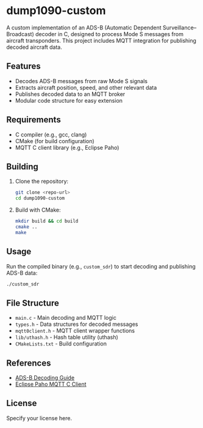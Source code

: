 # dump1090-custom

A custom implementation of an ADS-B (Automatic Dependent Surveillance–Broadcast) decoder in C, designed to process Mode S messages from aircraft transponders. This project includes MQTT integration for publishing decoded aircraft data.

## Features
- Decodes ADS-B messages from raw Mode S signals
- Extracts aircraft position, speed, and other relevant data
- Publishes decoded data to an MQTT broker
- Modular code structure for easy extension

## Requirements
- C compiler (e.g., gcc, clang)
- CMake (for build configuration)
- MQTT C client library (e.g., Eclipse Paho)

## Building
1. Clone the repository:
   ```sh
   git clone <repo-url>
   cd dump1090-custom
   ```
2. Build with CMake:
   ```sh
   mkdir build && cd build
   cmake ..
   make
   ```

## Usage
Run the compiled binary (e.g., `custom_sdr`) to start decoding and publishing ADS-B data:
```sh
./custom_sdr
```

## File Structure
- `main.c` - Main decoding and MQTT logic
- `types.h` - Data structures for decoded messages
- `mqtt0client.h` - MQTT client wrapper functions
- `lib/uthash.h` - Hash table utility (uthash)
- `CMakeLists.txt` - Build configuration

## References
- [ADS-B Decoding Guide](ADS-B%20Decoding%20Guide.pdf)
- [Eclipse Paho MQTT C Client](https://www.eclipse.org/paho/)

## License
Specify your license here.

